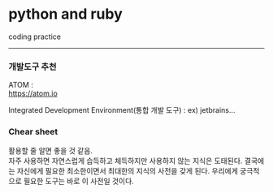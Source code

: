 # python and ruby  

coding practice  

---

### 개발도구 추천   

ATOM :  
<https://atom.io>
   
  
Integrated Development Environment(통합 개발 도구) : ex) jetbrains... 
  
  
### Chear sheet  
  
활용할 줄 알면 좋을 것 같음.  
자주 사용하면 자연스럽게 습득하고 체득하지만 사용하지 않는 지식은 도태된다. 결국에는 자신에게 필요한 최소한이면서 
최대한의 지식의 사전을 갖게 된다. 우리에게 궁극적으로 필요한 도구는 바로 이 사전일 것이다.  


